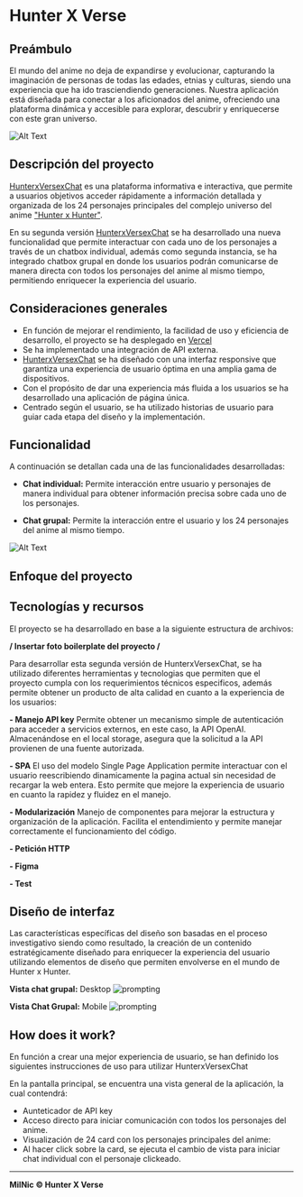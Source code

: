 
# Hunter X Verse
## Preámbulo
El mundo del anime no deja de expandirse y evolucionar, capturando la imaginación de personas de todas las edades, etnias y culturas, siendo una experiencia que ha ido trasciendiendo generaciones.
Nuestra aplicación está diseñada para conectar a los aficionados del anime, ofreciendo una plataforma dinámica y accesible para explorar, descubrir y enriquecerse con este gran universo.

![Alt Text](https://media3.giphy.com/media/v1.Y2lkPTc5MGI3NjExaTlmYzEwNHN1a2QzcTFrazdhaHQ0aG44dXc5bHhhNW9waTYyaHJlMyZlcD12MV9pbnRlcm5hbF9naWZfYnlfaWQmY3Q9Zw/etW2P2cvB0PYY/giphy.gif)


## Descripción del proyecto
 [HunterxVersexChat](https://milenpg.github.io/DEV014-Dataverse/src/)  es una plataforma informativa e interactiva, que permite a usuarios objetivos acceder rápidamente a información detallada y organizada de los 24 personajes principales del complejo universo del anime ["Hunter x Hunter"](https://es.wikipedia.org/wiki/Hunter_%C3%97_Hunter).

En su segunda versión [HunterxVersexChat](https://milenpg.github.io/DEV014-Dataverse/src/) se ha desarrollado una nueva funcionalidad que permite interactuar con cada uno de los personajes a través de un chatbox individual, además como segunda instancia, se ha integrado chatbox grupal en donde los usuarios podrán comunicarse de manera directa con todos los personajes del anime al mismo tiempo, permitiendo enriquecer la experiencia del usuario.


## Consideraciones generales
- En función de mejorar el rendimiento, la facilidad de uso y eficiencia de desarrollo, el proyecto se ha desplegado en [Vercel](https://vercel.com/) 
- Se ha implementado una integración de API externa.
- [HunterxVersexChat](https://milenpg.github.io/DEV014-Dataverse/src/) se ha diseñado con una interfaz responsive que garantiza una experiencia de usuario óptima en una amplia gama de dispositivos.
- Con el propósito de dar una experiencia más fluida a los usuarios se ha desarrollado una aplicación de página única.
- Centrado según el usuario, se ha utilizado historias de usuario para guiar cada etapa del diseño y la implementación.


## Funcionalidad
A continuación se detallan cada una de las funcionalidades desarrolladas:

- **Chat individual:** Permite interacción entre usuario y personajes de manera individual para obtener información precisa sobre cada uno de los personajes.

- **Chat grupal:** Permite la interacción entre el usuario y los 24 personajes del anime al mismo tiempo.

![Alt Text](https://media4.giphy.com/media/v1.Y2lkPTc5MGI3NjExd2dtdmF1d3JscmFwZjl1ajJwb3FpbGl5aDJxM3Z4eXFvNnk1NmUxcCZlcD12MV9pbnRlcm5hbF9naWZfYnlfaWQmY3Q9Zw/4jamu9obYceTjTNptY/giphy.gif)


## Enfoque del proyecto


## Tecnologías y recursos
El proyecto se ha desarrollado en base a la siguiente estructura de archivos:

**/ Insertar foto boilerplate del proyecto /**

Para desarrollar esta segunda versión de HunterxVersexChat, se ha utilizado diferentes herramientas y tecnologias que permiten que el proyecto cumpla con los requerimientos técnicos especificos, además permite obtener un producto de alta calidad en cuanto a la experiencia de los usuarios:

**- Manejo API key**
Permite obtener un mecanismo simple de autenticación para acceder a servicios externos, en este caso, la API OpenAI. Almacenándose en el local storage, asegura que la solicitud a la API provienen de una fuente autorizada. 

**- SPA**
El uso del modelo Single Page Application permite interactuar con el usuario reescribiendo dinamicamente la pagina actual sin necesidad de recargar la web entera. Esto permite que mejore la experiencia de usuario en cuanto la rapidez y fluidez en el manejo.

**- Modularización**
Manejo de componentes para mejorar la estructura y organización de la aplicación. Facilita el entendimiento y permite manejar correctamente el funcionamiento del código.

**- Petición HTTP**

**- Figma**

**- Test**


## Diseño de interfaz

Las características específicas del diseño son basadas en el proceso investigativo siendo como resultado, la creación de un contenido estratégicamente diseñado para enriquecer la experiencia del usuario utilizando elementos de diseño que permiten envolverse en el mundo de Hunter x Hunter.

**Vista chat grupal:**
Desktop
![prompting](https://i.ibb.co/WG26Kq0/i-Pad-1715150163629.jpg)

**Vista Chat Grupal:**
Mobile
![prompting](https://i.ibb.co/Hr0wZxt/i-Phone-13-Pro-Max-1715150163514.jpg)

## How does it work?

En función a crear una mejor experiencia de usuario, se han definido los siguientes instrucciones de uso para utilizar HunterxVersexChat

En la pantalla principal, se encuentra una vista general de la aplicación, la cual contendrá:

- Aunteticador de API key
- Acceso directo para iniciar comunicación con todos los personajes del anime.
- Visualización de 24 card con los personajes principales del anime:
- Al hacer click sobre la card, se ejecuta el cambio de vista para iniciar chat individual con el personaje clickeado.


***

**MilNic &copy; Hunter X Verse**

